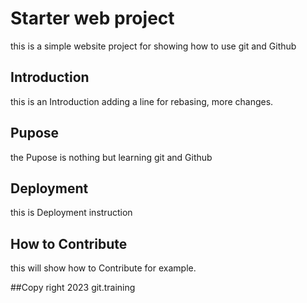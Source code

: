 # Starter web project
this is a simple website project for showing how to use git and Github
## Introduction
this is an Introduction
adding a line for rebasing, more changes.
## Pupose
the Pupose is nothing but learning git and Github
## Deployment
this is Deployment instruction
## How to Contribute
this will show how to Contribute for example.

##Copy right
2023 git.training

